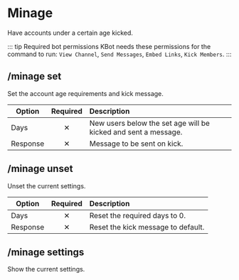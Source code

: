 # Minage <Badge type='tip' text='Slash' />

Have accounts under a certain age kicked.

::: tip Required bot permissions
KBot needs these permissions for the command to run: `View Channel`, `Send Messages`, `Embed Links`, `Kick Members`.
:::

## /minage set

Set the account age requirements and kick message.

| Option   | Required | Description                                                    |
|----------|:--------:|:---------------------------------------------------------------|
| Days     |    ✕     | New users below the set age will be kicked and sent a message. |
| Response |    ✕     | Message to be sent on kick.                                    |

## /minage unset

Unset the current settings.

| Option   | Required | Description                        |
|----------|:--------:|:-----------------------------------|
| Days     |    ✕     | Reset the required days to 0.      |
| Response |    ✕     | Reset the kick message to default. |

## /minage settings

Show the current settings.

